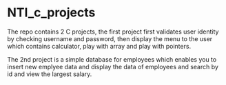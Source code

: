 # NTI_c_projects
The repo contains 2 C projects, the first project first validates user identity by checking username and password, then display the menu to the user which contains calculator, play with array and play with pointers.

The 2nd project is a simple database for employees which enables you to insert new emplyee data and display the data of employees and search by id and view the largest salary.
